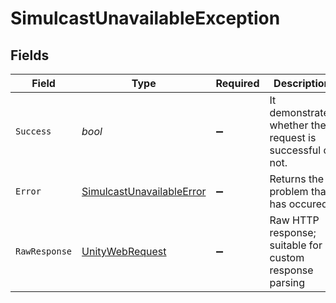 # SimulcastUnavailableException


## Fields

| Field                                                                                                            | Type                                                                                                             | Required                                                                                                         | Description                                                                                                      | Example                                                                                                          |
| ---------------------------------------------------------------------------------------------------------------- | ---------------------------------------------------------------------------------------------------------------- | ---------------------------------------------------------------------------------------------------------------- | ---------------------------------------------------------------------------------------------------------------- | ---------------------------------------------------------------------------------------------------------------- |
| `Success`                                                                                                        | *bool*                                                                                                           | :heavy_minus_sign:                                                                                               | It demonstrates whether the request is successful or not.                                                        | false                                                                                                            |
| `Error`                                                                                                          | [SimulcastUnavailableError](../../Models/Components/SimulcastUnavailableError.md)                                | :heavy_minus_sign:                                                                                               | Returns the problem that has occured.<br/>                                                                       |                                                                                                                  |
| `RawResponse`                                                                                                    | [UnityWebRequest](https://docs.unity3d.com/2021.3/Documentation/ScriptReference/Networking.UnityWebRequest.html) | :heavy_minus_sign:                                                                                               | Raw HTTP response; suitable for custom response parsing                                                          |                                                                                                                  |